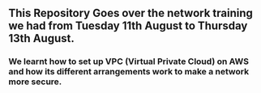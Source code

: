 ## This Repository Goes over the network training we had from Tuesday 11th August to Thursday 13th August.

### We learnt how to set up VPC (Virtual Private Cloud) on AWS and how its different arrangements work to make a network more secure. 

